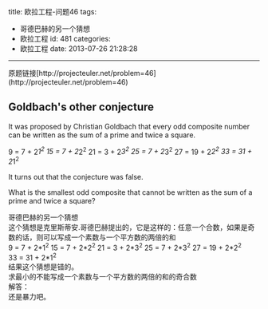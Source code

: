 title: 欧拉工程-问题46
tags:
  - 哥德巴赫的另一个猜想
  - 欧拉工程
id: 481
categories:
  - 欧拉工程
date: 2013-07-26 21:28:28
---

<div>原题链接[http://projecteuler.net/problem=46](http://projecteuler.net/problem=46)</div>
<div>

## Goldbach's other conjecture

It was proposed by Christian Goldbach that every odd composite number can be written as the sum of a prime and twice a square.

9 = 7 + 2*1<sup>2</sup>
15 = 7 + 2*2<sup>2</sup>
21 = 3 + 2*3<sup>2</sup>
25 = 7 + 2*3<sup>2</sup>
27 = 19 + 2*2<sup>2</sup>
33 = 31 + 2*1<sup>2</sup>

It turns out that the conjecture was false.

What is the smallest odd composite that cannot be written as the sum of a prime and twice a square?
<div></div>
</div>
<div>哥德巴赫的另一个猜想</div>
<div>这个猜想是克里斯蒂安.哥德巴赫提出的，它是这样的：任意一个合数，如果是奇数的话，则可以写成一个素数与一个平方数的两倍的和</div>
<div>9 = 7 + 2*1<sup>2</sup>
15 = 7 + 2*2<sup>2</sup>
21 = 3 + 2*3<sup>2</sup>
25 = 7 + 2*3<sup>2</sup>
27 = 19 + 2*2<sup>2</sup></div>
<div>33 = 31 + 2*1<sup>2</sup>
<div><span style="font-family: 'Trebuchet MS', sans-serif;">结果这个猜想是错的。</span></div>
<div>求最小的不能写成一个素数与一个平方数的两倍的和的奇合数​</div>
<div></div>
<div>解答：</div>
<div>还是暴力吧。</div>
<div></div>
</div>